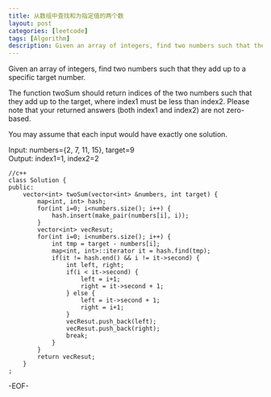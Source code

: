 ```yaml
---
title: 从数组中查找和为指定值的两个数
layout: post
categories: [leetcode]
tags: [Algorithm]
description: Given an array of integers, find two numbers such that they add up to a specific target number.
---
```


Given an array of integers, find two numbers such that they add up to a specific target number.  

The function twoSum should return indices of the two numbers such that they add up to the target, where index1 must be less than index2. Please note that your returned answers (both index1 and index2) are not zero-based.  

You may assume that each input would have exactly one solution.  

Input: numbers={2, 7, 11, 15}, target=9  
Output: index1=1, index2=2

	//c++
	class Solution {
	public:
	    vector<int> twoSum(vector<int> &numbers, int target) {
	        map<int, int> hash;
	    	for(int i=0; i<numbers.size(); i++) {
	    		hash.insert(make_pair(numbers[i], i));
	    	}
	    	vector<int> vecResut;
	    	for(int i=0; i<numbers.size(); i++) {
	    		int tmp = target - numbers[i];
	    		map<int, int>::iterator it = hash.find(tmp);
	    		if(it != hash.end() && i != it->second) {
	    			int left, right;
	    			if(i < it->second) {
	    				left = i+1;
	    				right = it->second + 1;
	    			} else {
	    				left = it->second + 1;
	    				right = i+1;
	    			}
	    			vecResut.push_back(left);
	    			vecResut.push_back(right);
	    			break;
	    		}
	    	}
	    	return vecResut;
	    }
	; 

-EOF-